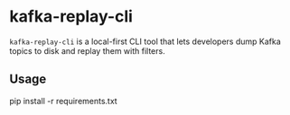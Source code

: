 # kafka-replay-cli

`kafka-replay-cli` is a local-first CLI tool that lets developers dump Kafka topics to disk and replay them with filters. 


## Usage

pip install -r requirements.txt